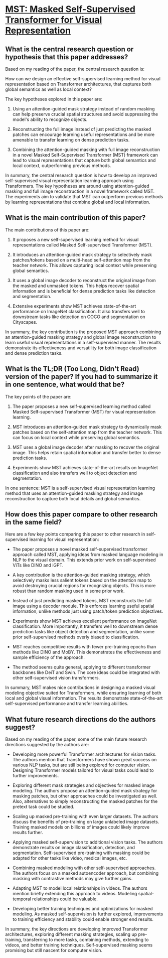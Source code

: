 # [MST: Masked Self-Supervised Transformer for Visual Representation](https://arxiv.org/abs/2106.05656)

## What is the central research question or hypothesis that this paper addresses?

 Based on my reading of the paper, the central research question is: 

How can we design an effective self-supervised learning method for visual representation based on Transformer architectures, that captures both global semantics as well as local context?

The key hypotheses explored in this paper are:

1) Using an attention-guided mask strategy instead of random masking can help preserve crucial spatial structures and avoid suppressing the model's ability to recognize objects.

2) Reconstructing the full image instead of just predicting the masked patches can encourage learning useful representations and be more amenable to transfer learning on dense prediction tasks. 

3) Combining the attention-guided masking with full image reconstruction in a novel Masked Self-Supervised Transformer (MST) framework can lead to visual representations that capture both global semantics and local context, outperforming previous methods.

In summary, the central research question is how to develop an improved self-supervised visual representation learning approach using Transformers. The key hypotheses are around using attention-guided masking and full image reconstruction in a novel framework called MST. The experiments aim to validate that MST can outperform previous methods by learning representations that combine global and local information.


## What is the main contribution of this paper?

 The main contributions of this paper are:

1. It proposes a new self-supervised learning method for visual representations called Masked Self-supervised Transformer (MST). 

2. It introduces an attention-guided mask strategy to selectively mask patches/tokens based on a multi-head self-attention map from the teacher network. This allows capturing local context while preserving global semantics.

3. It uses a global image decoder to reconstruct the original image from the masked and unmasked tokens. This helps recover spatial information and is beneficial for dense prediction tasks like detection and segmentation.

4. Extensive experiments show MST achieves state-of-the-art performance on ImageNet classification. It also transfers well to downstream tasks like detection on COCO and segmentation on Cityscapes.

In summary, the key contribution is the proposed MST approach combining an attention-guided masking strategy and global image reconstruction to learn useful visual representations in a self-supervised manner. The results demonstrate its effectiveness and versatility for both image classification and dense prediction tasks.


## What is the TL;DR (Too Long, Didn't Read) version of the paper? If you had to summarize it in one sentence, what would that be?

 The key points of the paper are:

1) The paper proposes a new self-supervised learning method called Masked Self-supervised Transformer (MST) for visual representation learning. 

2) MST introduces an attention-guided mask strategy to dynamically mask patches based on the self-attention map from the teacher network. This can focus on local context while preserving global semantics.

3) MST uses a global image decoder after masking to recover the original image. This helps retain spatial information and transfer better to dense prediction tasks.

4) Experiments show MST achieves state-of-the-art results on ImageNet classification and also transfers well to object detection and segmentation.

In one sentence: MST is a self-supervised visual representation learning method that uses an attention-guided masking strategy and image reconstruction to capture both local details and global semantics.


## How does this paper compare to other research in the same field?

 Here are a few key points comparing this paper to other research in self-supervised learning for visual representation:

- The paper proposes a novel masked self-supervised transformer approach called MST, applying ideas from masked language modeling in NLP to the visual domain. This extends prior work on self-supervised ViTs like DINO and iGPT.

- A key contribution is the attention-guided masking strategy, which selectively masks less salient tokens based on the attention map to avoid destroying crucial regions for recognizing objects. This is more robust than random masking used in some prior work.

- Instead of just predicting masked tokens, MST reconstructs the full image using a decoder module. This enforces learning useful spatial information, unlike methods just using patch/token prediction objectives.

- Experiments show MST achieves excellent performance on ImageNet classification. More importantly, it transfers well to downstream dense prediction tasks like object detection and segmentation, unlike some prior self-supervised methods overly biased to classification.

- MST reaches competitive results with fewer pre-training epochs than methods like DINO and MoBY. This demonstrates the effectiveness and sample efficiency of the approach.

- The method seems quite general, applying to different transformer backbones like DeiT and Swin. The core ideas could be integrated with other self-supervised vision transformers.

In summary, MST makes nice contributions in designing a masked visual modeling objective suited for Transformers, while ensuring learning of both local and global visual information. The results demonstrate state-of-the-art self-supervised performance and transfer learning abilities.


## What future research directions do the authors suggest?

 Based on my reading of the paper, some of the main future research directions suggested by the authors are:

- Developing more powerful Transformer architectures for vision tasks. The authors mention that Transformers have shown great success on various NLP tasks, but are still being explored for computer vision. Designing Transformer models tailored for visual tasks could lead to further improvements.

- Exploring different mask strategies and objectives for masked image modeling. The authors propose an attention-guided mask strategy for masking patches, but other approaches could be investigated as well. Also, alternatives to simply reconstructing the masked patches for the pretext task could be studied.

- Scaling up masked pre-training with even larger datasets. The authors discuss the benefits of pre-training on large unlabeled image datasets. Training masked models on billions of images could likely improve results further.

- Applying masked self-supervision to additional vision tasks. The authors demonstrate results on image classification, detection, and segmentation. Self-supervised pre-training with masking could be adapted for other tasks like video, medical images, etc.

- Combining masked modeling with other self-supervised approaches. The authors focus on a masked autoencoder approach, but combining masking with contrastive methods may give further gains.

- Adapting MST to model local relationships in videos. The authors mention briefly extending this approach to videos. Modeling spatial-temporal relationships could be valuable.

- Developing better training techniques and optimizations for masked modeling. As masked self-supervision is further explored, improvements to training efficiency and stability could enable stronger end results.

In summary, the key directions are developing improved Transformer architectures, exploring different masking strategies, scaling up pre-training, transferring to more tasks, combining methods, extending to videos, and better training techniques. Self-supervised masking seems promising but still nascent for computer vision.
